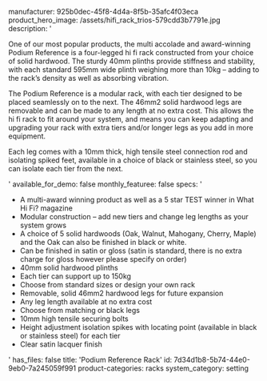 manufacturer: 925b0dec-45f8-4d4a-8f5b-35afc4f03eca
product_hero_image: /assets/hifi_rack_trios-579cdd3b7791e.jpg
description: '<p>One of our most popular products, the multi accolade and award-winning Podium Reference is a four-legged hi fi rack constructed from your choice of solid hardwood. The sturdy 40mm plinths provide stiffness and stability, with each standard 595mm wide plinth weighing more than 10kg – adding to the rack’s density as well as absorbing vibration.&nbsp;</p><p>The Podium Reference is a modular rack, with each tier designed to be placed seamlessly on to the next. The 46mm2 solid hardwood legs are removable and can be made to any length at no extra cost. This allows the hi fi rack to fit around your system, and means you can keep adapting and upgrading your rack with extra tiers and/or longer legs as you add in more equipment.</p><p>Each leg comes with a 10mm thick, high tensile steel connection rod and isolating spiked feet, available in a choice of black or stainless steel, so you can isolate each tier from the next.</p>'
available_for_demo: false
monthly_featuree: false
specs: '<ul><li>A multi-award winning product as well as a 5 star TEST winner in What Hi Fi? magazine</li><li>Modular construction – add new tiers and change leg lengths as your system grows</li><li>A choice of 5 solid hardwoods (Oak, Walnut, Mahogany, Cherry, Maple) and the Oak can also be finished in black or white.</li><li>Can be finished in satin or gloss (satin is standard, there is no extra charge for gloss however please specify on order)</li><li>40mm solid hardwood plinths</li><li>Each tier can support up to 150kg</li><li>Choose from standard sizes or design your own rack</li><li>Removable, solid 46mm2 hardwood legs for future expansion</li><li>Any leg length available at no extra cost</li><li>Choose from matching or black legs</li><li>10mm high tensile securing bolts</li><li>Height adjustment isolation spikes with locating point (available in black or stainless steel) for each tier</li><li>Clear satin lacquer finish</li></ul>'
has_files: false
title: 'Podium Reference Rack'
id: 7d34d1b8-5b74-44e0-9eb0-7a245059f991
product-categories: racks
system_category: setting

